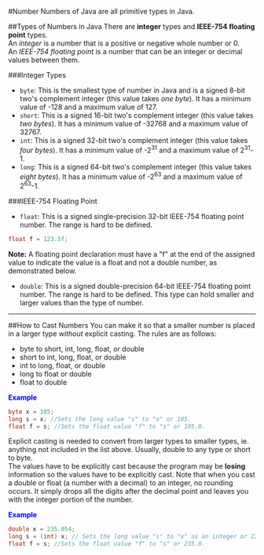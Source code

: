 #Number
Numbers of Java are all primitive types in Java.  

##Types of Numbers in Java
There are **integer** types and **IEEE-754 floating point** types.  
An _integer_ is a number that is a positive or negative whole number or 0.  
An _IEEE-754 floating point_ is a number that can be an integer or decimal values between them.  

###Integer Types
* ```byte```: This is the smallest type of number in Java and is a signed 8-bit two's complement integer (this value takes _one byte_). It has a minimum value of -128 and a maximum value of 127.
* ```short```: This is a signed 16-bit two's complement integer (this value takes _two bytes_). It has a minimum value of -32768 and a maximum value of 32767.  
* ```int```: This is a signed 32-bit two's complement integer (this value takes _four bytes_). It has a minimum value of -2<sup>31</sup> and a maximum value of 2<sup>31</sup>-1.  
* ```long```: This is a signed 64-bit two's complement integer (this value takes _eight bytes_). It has a minimum value of -2<sup>63</sup> and a maximum value of 2<sup>63</sup>-1.

###IEEE-754 Floating Point
* ```float```: This is a signed single-precision 32-bit IEEE-754 floating point number. The range is hard to be defined.
```java
float f = 123.5f;
```  
**Note:** A floating point declaration must have a "f" at the end of the assigned value to indicate the value is a float and not a double number, as demonstrated below.  

* ```double```: This is a signed double-precision 64-bit IEEE-754 floating point number. The range is hard to be defined. This type can hold smaller and larger values than the type of number.

---
##How to Cast Numbers
You can make it so that a smaller number is placed in a larger type _without_ explicit casting. The rules are as follows:

* byte to short, int, long, float, or double  
* short to int, long, float, or double  
* int to long, float, or double  
* long to float or double  
* float to double  

<span style="color:blue">**Example**</span>    
```java
byte x = 105;
long s = x; //Sets the long value "s" to "x" or 105.
float f = s; //Sets the float value "f" to "s" or 105.0.
```

Explicit casting is needed to convert from larger types to smaller types, ie. anything not included in the list above. Usually, double to any type or short to byte.  
The values have to be explicitly cast because the program may be **losing** information so the values have to be explicitly cast. Note that when you cast a double or float (a number with a decimal) to an integer, no rounding occurs. It simply drops all the digits after the decimal point and leaves you with the integer portion of the number.

<span style="color:blue">**Example**</span>    
```java
double x = 235.054;
long s = (int) x; // Sets the long value "s" to "x" as an integer or 235.
float f = s; //Sets the float value "f" to "s" or 235.0.
```
